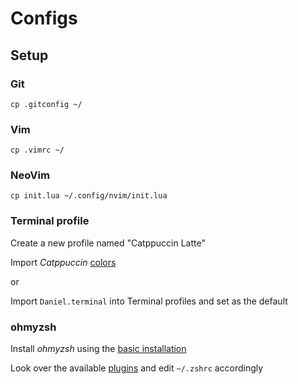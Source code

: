 # Configs

## Setup

### Git

```
cp .gitconfig ~/
```

### Vim

```
cp .vimrc ~/
```

### NeoVim

```
cp init.lua ~/.config/nvim/init.lua
```

### Terminal profile

Create a new profile named "Catppuccin Latte"

Import *Catppuccin* [colors](https://github.com/catppuccin/iterm)

or

Import `Daniel.terminal` into Terminal profiles and set as the default

### ohmyzsh

Install *ohmyzsh* using the [basic installation](https://github.com/ohmyzsh/ohmyzsh#basic-installation)

Look over the available [plugins](https://github.com/ohmyzsh/ohmyzsh#plugins) and edit `~/.zshrc` accordingly
